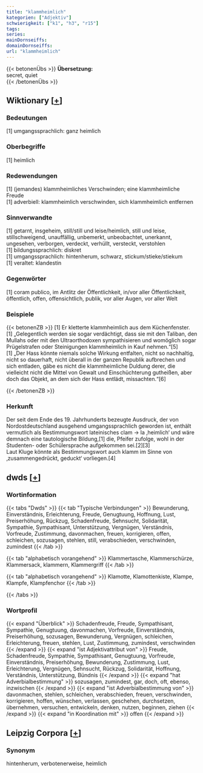```yaml
---
title: "klammheimlich"
kategorien: ["Adjektiv"]
schwierigkeit: ["k1", "h3", "r15"]
tags:
series:
mainDornseiffs:
domainDornseiffs:
url: "klammheimlich"
---
```


{{< betonenÜbs >}}
**Übersetzung:**  
secret, quiet  
{{< /betonenÜbs >}}

## Wiktionary [[+](https://de.wiktionary.org/wiki/klammheimlich)]

### Bedeutungen
[1] umgangssprachlich: ganz heimlich  

### Oberbegriffe
[1] heimlich  

### Redewendungen
[1] (jemandes) klammheimliches Verschwinden; eine klammheimliche Freude  
[1] adverbiell: klammheimlich verschwinden, sich klammheimlich entfernen  

### Sinnverwandte
[1] getarnt, insgeheim, still/still und leise/heimlich, still und leise, stillschweigend, unauffällig, unbemerkt, unbeobachtet, unerkannt, ungesehen, verborgen, verdeckt, verhüllt, versteckt, verstohlen  
[1] bildungssprachlich: diskret  
[1] umgangssprachlich: hintenherum, schwarz, stickum/stieke/stiekum  
[1] veraltet: klandestin  

### Gegenwörter
[1] coram publico, im Antlitz der Öffentlichkeit, in/vor aller Öffentlichkeit, öffentlich, offen, offensichtlich, publik, vor aller Augen, vor aller Welt  

### Beispiele
{{< betonenZB >}}
[1] Er kletterte klammheimlich aus dem Küchenfenster.  
[1] „Gelegentlich werden sie sogar verdächtigt, dass sie mit den Taliban, den Mullahs oder mit den Ultraorthodoxen sympathisieren und womöglich sogar Prügelstrafen oder Steinigungen klammheimlich in Kauf nehmen.“[5]  
[1] „Der Hass könnte niemals solche Wirkung entfalten, nicht so nachhaltig, nicht so dauerhaft, nicht überall in der ganzen Republik aufbrechen und sich entladen, gäbe es nicht die klammheimliche Duldung derer, die vielleicht nicht die Mittel von Gewalt und Einschüchterung gutheißen, aber doch das Objekt, an dem sich der Hass entlädt, missachten.“[6]  

{{< /betonenZB >}}
### Herkunft
Der seit dem Ende des 19. Jahrhunderts bezeugte Ausdruck, der von Nordostdeutschland ausgehend umgangssprachlich geworden ist, enthält vermutlich als Bestimmungswort lateinisches clam → la ‚heimlich‘ und wäre demnach eine tautologische Bildung,[1] die, Pfeifer zufolge, wohl in der Studenten- oder Schülersprache aufgekommen sei.[2][3]  
Laut Kluge könnte als Bestimmungswort auch klamm im Sinne von ‚zusammengedrückt, geduckt‘ vorliegen.[4]  



## dwds [[+](https://www.dwds.de/wb/klammheimlich)]

### Wortinformation
{{< tabs "Dwds" >}}
{{< tab "Typische Verbindungen" >}}
Bewunderung, Einverständnis, Erleichterung, Freude, Genugtuung, Hoffnung, Lust, Preiserhöhung, Rückzug, Schadenfreude, Sehnsucht, Solidarität, Sympathie, Sympathisant, Unterstützung, Vergnügen, Verständnis, Vorfreude, Zustimmung, davonmachen, freuen, korrigieren, offen, schleichen, sozusagen, stehlen, still, verabschieden, verschwinden, zumindest
{{< /tab >}}

{{< tab "alphabetisch vorangehend" >}}
Klammertasche, Klammerschürze, Klammersack, klammern, Klammergriff
{{< /tab >}}

{{< tab "alphabetisch vorangehend" >}}
Klamotte, Klamottenkiste, Klampe, Klampfe, Klampfenchor
{{< /tab >}}

{{< /tabs >}}

### Wortprofil
{{< expand "Überblick" >}} Schadenfreude, Freude, Sympathisant, Sympathie, Genugtuung, davonmachen, Vorfreude, Einverständnis, Preiserhöhung, sozusagen, Bewunderung, Vergnügen, schleichen, Erleichterung, freuen, stehlen, Lust, Zustimmung, zumindest, verschwinden {{< /expand >}}
{{< expand "ist Adjektivattribut von" >}} Freude, Schadenfreude, Sympathie, Sympathisant, Genugtuung, Vorfreude, Einverständnis, Preiserhöhung, Bewunderung, Zustimmung, Lust, Erleichterung, Vergnügen, Sehnsucht, Rückzug, Solidarität, Hoffnung, Verständnis, Unterstützung, Bündnis {{< /expand >}}
{{< expand "hat Adverbialbestimmung" >}} sozusagen, zumindest, gar, doch, oft, ebenso, inzwischen {{< /expand >}}
{{< expand "ist Adverbialbestimmung von" >}} davonmachen, stehlen, schleichen, verabschieden, freuen, verschwinden, korrigieren, hoffen, wünschen, verlassen, geschehen, durchsetzen, übernehmen, versuchen, entwickeln, denken, nutzen, beginnen, ziehen {{< /expand >}}
{{< expand "in Koordination mit" >}} offen {{< /expand >}}

## Leipzig Corpora [[+](https://corpora.uni-leipzig.de/en/res?word=klammheimlich&corpusId=deu_newscrawl-public_2018)]


### Synonym
hintenherum, verbotenerweise, heimlich

